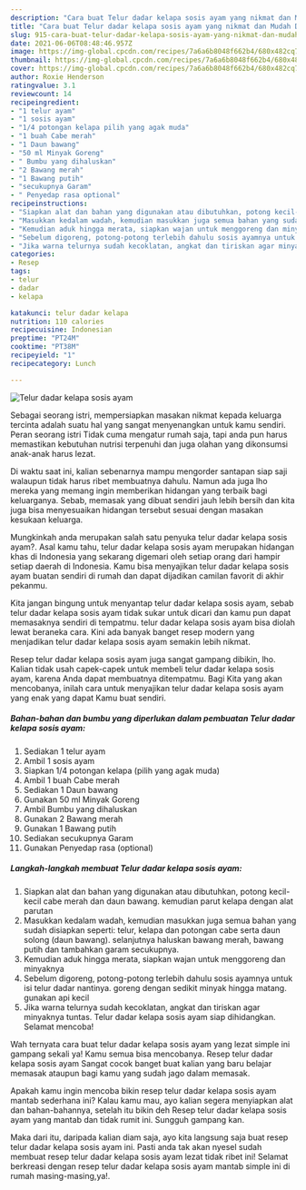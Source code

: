 ```yaml
---
description: "Cara buat Telur dadar kelapa sosis ayam yang nikmat dan Mudah Dibuat"
title: "Cara buat Telur dadar kelapa sosis ayam yang nikmat dan Mudah Dibuat"
slug: 915-cara-buat-telur-dadar-kelapa-sosis-ayam-yang-nikmat-dan-mudah-dibuat
date: 2021-06-06T08:48:46.957Z
image: https://img-global.cpcdn.com/recipes/7a6a6b8048f662b4/680x482cq70/telur-dadar-kelapa-sosis-ayam-foto-resep-utama.jpg
thumbnail: https://img-global.cpcdn.com/recipes/7a6a6b8048f662b4/680x482cq70/telur-dadar-kelapa-sosis-ayam-foto-resep-utama.jpg
cover: https://img-global.cpcdn.com/recipes/7a6a6b8048f662b4/680x482cq70/telur-dadar-kelapa-sosis-ayam-foto-resep-utama.jpg
author: Roxie Henderson
ratingvalue: 3.1
reviewcount: 14
recipeingredient:
- "1 telur ayam"
- "1 sosis ayam"
- "1/4 potongan kelapa pilih yang agak muda"
- "1 buah Cabe merah"
- "1 Daun bawang"
- "50 ml Minyak Goreng"
- " Bumbu yang dihaluskan"
- "2 Bawang merah"
- "1 Bawang putih"
- "secukupnya Garam"
- " Penyedap rasa optional"
recipeinstructions:
- "Siapkan alat dan bahan yang digunakan atau dibutuhkan, potong kecil-kecil cabe merah dan daun bawang. kemudian parut kelapa dengan alat parutan"
- "Masukkan kedalam wadah, kemudian masukkan juga semua bahan yang sudah disiapkan seperti: telur, kelapa dan potongan cabe serta daun solong (daun bawang). selanjutnya haluskan bawang merah, bawang putih dan tambahkan garam secukupnya."
- "Kemudian aduk hingga merata, siapkan wajan untuk menggoreng dan minyaknya"
- "Sebelum digoreng, potong-potong terlebih dahulu sosis ayamnya untuk isi telur dadar nantinya. goreng dengan sedikit minyak hingga matang. gunakan api kecil"
- "Jika warna telurnya sudah kecoklatan, angkat dan tiriskan agar minyaknya tuntas. Telur dadar kelapa sosis ayam siap dihidangkan. Selamat mencoba!"
categories:
- Resep
tags:
- telur
- dadar
- kelapa

katakunci: telur dadar kelapa 
nutrition: 110 calories
recipecuisine: Indonesian
preptime: "PT24M"
cooktime: "PT38M"
recipeyield: "1"
recipecategory: Lunch

---
```



![Telur dadar kelapa sosis ayam](https://img-global.cpcdn.com/recipes/7a6a6b8048f662b4/680x482cq70/telur-dadar-kelapa-sosis-ayam-foto-resep-utama.jpg)

Sebagai seorang istri, mempersiapkan masakan nikmat kepada keluarga tercinta adalah suatu hal yang sangat menyenangkan untuk kamu sendiri. Peran seorang istri Tidak cuma mengatur rumah saja, tapi anda pun harus memastikan kebutuhan nutrisi terpenuhi dan juga olahan yang dikonsumsi anak-anak harus lezat.

Di waktu  saat ini, kalian sebenarnya mampu mengorder santapan siap saji walaupun tidak harus ribet membuatnya dahulu. Namun ada juga lho mereka yang memang ingin memberikan hidangan yang terbaik bagi keluarganya. Sebab, memasak yang dibuat sendiri jauh lebih bersih dan kita juga bisa menyesuaikan hidangan tersebut sesuai dengan masakan kesukaan keluarga. 



Mungkinkah anda merupakan salah satu penyuka telur dadar kelapa sosis ayam?. Asal kamu tahu, telur dadar kelapa sosis ayam merupakan hidangan khas di Indonesia yang sekarang digemari oleh setiap orang dari hampir setiap daerah di Indonesia. Kamu bisa menyajikan telur dadar kelapa sosis ayam buatan sendiri di rumah dan dapat dijadikan camilan favorit di akhir pekanmu.

Kita jangan bingung untuk menyantap telur dadar kelapa sosis ayam, sebab telur dadar kelapa sosis ayam tidak sukar untuk dicari dan kamu pun dapat memasaknya sendiri di tempatmu. telur dadar kelapa sosis ayam bisa diolah lewat beraneka cara. Kini ada banyak banget resep modern yang menjadikan telur dadar kelapa sosis ayam semakin lebih nikmat.

Resep telur dadar kelapa sosis ayam juga sangat gampang dibikin, lho. Kalian tidak usah capek-capek untuk membeli telur dadar kelapa sosis ayam, karena Anda dapat membuatnya ditempatmu. Bagi Kita yang akan mencobanya, inilah cara untuk menyajikan telur dadar kelapa sosis ayam yang enak yang dapat Kamu buat sendiri.

<!--inarticleads1-->

##### Bahan-bahan dan bumbu yang diperlukan dalam pembuatan Telur dadar kelapa sosis ayam:

1. Sediakan 1 telur ayam
1. Ambil 1 sosis ayam
1. Siapkan 1/4 potongan kelapa (pilih yang agak muda)
1. Ambil 1 buah Cabe merah
1. Sediakan 1 Daun bawang
1. Gunakan 50 ml Minyak Goreng
1. Ambil  Bumbu yang dihaluskan
1. Gunakan 2 Bawang merah
1. Gunakan 1 Bawang putih
1. Sediakan secukupnya Garam
1. Gunakan  Penyedap rasa (optional)




<!--inarticleads2-->

##### Langkah-langkah membuat Telur dadar kelapa sosis ayam:

1. Siapkan alat dan bahan yang digunakan atau dibutuhkan, potong kecil-kecil cabe merah dan daun bawang. kemudian parut kelapa dengan alat parutan
1. Masukkan kedalam wadah, kemudian masukkan juga semua bahan yang sudah disiapkan seperti: telur, kelapa dan potongan cabe serta daun solong (daun bawang). selanjutnya haluskan bawang merah, bawang putih dan tambahkan garam secukupnya.
1. Kemudian aduk hingga merata, siapkan wajan untuk menggoreng dan minyaknya
1. Sebelum digoreng, potong-potong terlebih dahulu sosis ayamnya untuk isi telur dadar nantinya. goreng dengan sedikit minyak hingga matang. gunakan api kecil
1. Jika warna telurnya sudah kecoklatan, angkat dan tiriskan agar minyaknya tuntas. Telur dadar kelapa sosis ayam siap dihidangkan. Selamat mencoba!




Wah ternyata cara buat telur dadar kelapa sosis ayam yang lezat simple ini gampang sekali ya! Kamu semua bisa mencobanya. Resep telur dadar kelapa sosis ayam Sangat cocok banget buat kalian yang baru belajar memasak ataupun bagi kamu yang sudah jago dalam memasak.

Apakah kamu ingin mencoba bikin resep telur dadar kelapa sosis ayam mantab sederhana ini? Kalau kamu mau, ayo kalian segera menyiapkan alat dan bahan-bahannya, setelah itu bikin deh Resep telur dadar kelapa sosis ayam yang mantab dan tidak rumit ini. Sungguh gampang kan. 

Maka dari itu, daripada kalian diam saja, ayo kita langsung saja buat resep telur dadar kelapa sosis ayam ini. Pasti anda tak akan nyesel sudah membuat resep telur dadar kelapa sosis ayam lezat tidak ribet ini! Selamat berkreasi dengan resep telur dadar kelapa sosis ayam mantab simple ini di rumah masing-masing,ya!.

